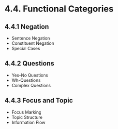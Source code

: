 # 4.4. Functional Categories

## 4.4.1 Negation
- Sentence Negation
- Constituent Negation
- Special Cases

## 4.4.2 Questions
- Yes-No Questions
- Wh-Questions
- Complex Questions

## 4.4.3 Focus and Topic
- Focus Marking
- Topic Structure
- Information Flow



